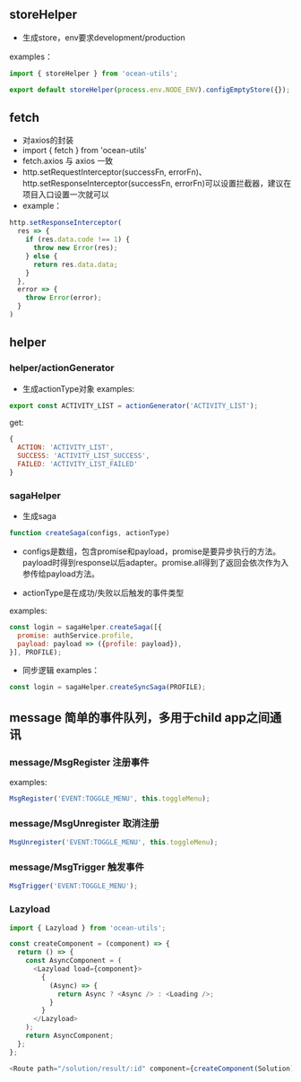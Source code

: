 ## storeHelper
- 生成store，env要求development/production

examples：
```javascript
import { storeHelper } from 'ocean-utils';

export default storeHelper(process.env.NODE_ENV).configEmptyStore({});
```

## fetch
- 对axios的封装
- import { fetch } from 'ocean-utils'
- fetch.axios 与 axios 一致
- http.setRequestInterceptor(successFn, errorFn)、http.setResponseInterceptor(successFn, errorFn)可以设置拦截器，建议在项目入口设置一次就可以
- example：
```javascript
http.setResponseInterceptor(
  res => {
    if (res.data.code !== 1) {
      throw new Error(res);
    } else {
      return res.data.data;
    }
  },
  error => {
    throw Error(error);
  }
)
```

## helper
### helper/actionGenerator
- 生成actionType对象
examples:
```javascript
export const ACTIVITY_LIST = actionGenerator('ACTIVITY_LIST');
```
get:
```javascript
{
  ACTION: 'ACTIVITY_LIST',
  SUCCESS: 'ACTIVITY_LIST_SUCCESS',
  FAILED: 'ACTIVITY_LIST_FAILED'
}
```

### sagaHelper
- 生成saga

```javascript
function createSaga(configs, actionType)
```

- configs是数组，包含promise和payload，promise是要异步执行的方法。payload时得到response以后adapter。promise.all得到了返回会依次作为入参传给payload方法。

- actionType是在成功/失败以后触发的事件类型

examples:
```javascript
const login = sagaHelper.createSaga([{
  promise: authService.profile,
  payload: payload => ({profile: payload}),
}], PROFILE);
```

- 同步逻辑
examples：
```javascript
const login = sagaHelper.createSyncSaga(PROFILE);
```

## message  简单的事件队列，多用于child app之间通讯
### message/MsgRegister  注册事件
examples:

```javascript
MsgRegister('EVENT:TOGGLE_MENU', this.toggleMenu);
```

### message/MsgUnregister  取消注册

```javascript
MsgUnregister('EVENT:TOGGLE_MENU', this.toggleMenu);
```


### message/MsgTrigger  触发事件

```javascript
MsgTrigger('EVENT:TOGGLE_MENU');
```

### Lazyload
```javascript
import { Lazyload } from 'ocean-utils';

const createComponent = (component) => {
  return () => {
    const AsyncComponent = (
      <Lazyload load={component}>
        {
          (Async) => {
            return Async ? <Async /> : <Loading />;
          }
        }
      </Lazyload>
    );
    return AsyncComponent;
  };
};

<Route path="/solution/result/:id" component={createComponent(Solution)} exact />
```
